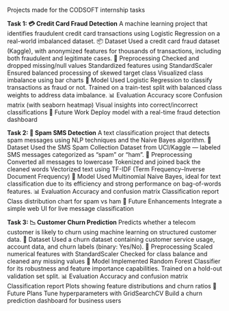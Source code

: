 Projects made for the CODSOFT internship tasks

**Task 1: 💳 Credit Card Fraud Detection**
A machine learning project that identifies fraudulent credit card transactions using Logistic Regression on a real-world imbalanced dataset.
📦 Dataset
Used a credit card fraud dataset (Kaggle), with anonymized features for thousands of transactions, including both fraudulent and legitimate cases.
🔧 Preprocessing
Checked and dropped missing/null values
Standardized features using StandardScaler
Ensured balanced processing of skewed target class
Visualized class imbalance using bar charts
🧠 Model
Used Logistic Regression to classify transactions as fraud or not. Trained on a train-test split with balanced class weights to address data imbalance.
📊 Evaluation
Accuracy score
Confusion matrix (with seaborn heatmap)
Visual insights into correct/incorrect classifications
🚀 Future Work
Deploy model with a real-time fraud detection dashboard

**Task 2: 📱 Spam SMS Detection**
A text classification project that detects spam messages using NLP techniques and the Naive Bayes algorithm.
📁 Dataset
Used the SMS Spam Collection Dataset from UCI/Kaggle — labeled SMS messages categorized as “spam” or “ham”.
🧹 Preprocessing
Converted all messages to lowercase
Tokenized and joined back the cleaned words
Vectorized text using TF-IDF (Term Frequency–Inverse Document Frequency)
🧠 Model
Used Multinomial Naive Bayes, ideal for text classification due to its efficiency and strong performance on bag-of-words features.
📊 Evaluation
Accuracy and confusion matrix
Classification report
Class distribution chart for spam vs ham
🚀 Future Enhancements
Integrate a simple web UI for live message classification

**Task 3: 📉 Customer Churn Prediction**
Predicts whether a telecom customer is likely to churn using machine learning on structured customer data.
📁 Dataset
Used a churn dataset containing customer service usage, account data, and churn labels (binary: Yes/No).
🔧 Preprocessing
Scaled numerical features with StandardScaler
Checked for class balance and cleaned any missing values
🧠 Model
Implemented Random Forest Classifier for its robustness and feature importance capabilities. Trained on a hold-out validation set split.
📊 Evaluation
Accuracy and confusion matrix
Classification report
Plots showing feature distributions and churn ratios
🚀 Future Plans
Tune hyperparameters with GridSearchCV
Build a churn prediction dashboard for business users
